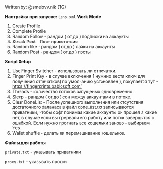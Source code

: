 Written by: @smelovv.nik (TG)

**Настройка при запуске:** `Lens.xml`
**Work Mode**
1. Create Profile
2. Complete Profile
3. Random Follow - рандом ( от,до ) подписки на аккаунты
4. Streak Post - Пост приветствие
5. Random like - рандом ( от,до ) лайки на аккаунты
6. Random Post - рандом ( от,до ) посты 

**Script Setup**
1. Use Finger Switcher - использовать ли отпечатки.
2. Finger Print Key - в случае включения 1 нужнно вести ключ для получения отпечатков( по умолчанию установлен ), покупается тут - https://fingerprints.bablosoft.com/
3. Threads - количество потоков запущеных одновременно.
4. Sleep - рандом ( от,до ) сон между аккаунтами в потоке.
5. Clear DoneList - После успешного выполнения или отсутствия достаточного баланаса в файл done_list.txt записываются приватники, чтобы софт понимал какие аккаунты он прошел а какие нет, в случае если вы прервали его работу или поток завершится с ошибкой. Если нужно прогнать все кошельки заново - выбираем Yes.
6. Wallet shuffle - делать ли перемешивание кошельков.

**Файлы для работы**

`private.txt` - указывать приватники

`proxy.txt` - указывать прокси
